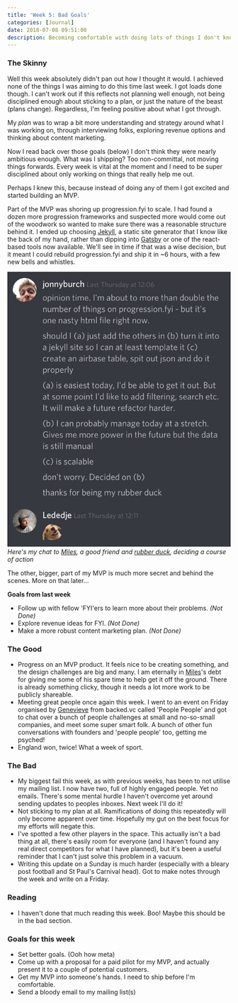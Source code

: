 ```yaml
---
title: 'Week 5: Bad Goals'
categories: [Journal]
date: 2018-07-08 09:51:00
description: Becoming comfortable with doing lots of things I don't know how do
---
```


### The Skinny

Well this week absolutely didn't pan out how I thought it would. I achieved none of the things I was aiming to do this time last week. I got loads done though. I can't work out if this reflects not planning well enough, not being disciplined enough about sticking to a plan, or just the nature of the beast (plans change). Regardless, I'm feeling positive about what I got through.

My _plan_ was to wrap a bit more understanding and strategy around what I was working on, through interviewing folks, exploring revenue options and thinking about content marketing.

Now I read back over those goals (below) I don't think they were nearly ambitious enough. What was I shipping? Too non-committal, not moving things forwards. Every week is vital at the moment and I need to be super disciplined about only working on things that really help me out.

Perhaps I knew this, because instead of doing any of them I got excited and started building an MVP.

Part of the MVP was shoring up progression.fyi to scale. I had found a dozen more progression frameworks and suspected more would come out of the woodwork so wanted to make sure there was a reasonable structure behind it. I ended up choosing <a href="https://jekyllrb.com/">Jekyll</a>, a static site generator that I know like the back of my hand, rather than dipping into <a href="https://www.gatsbyjs.org/">Gatsby</a> or one of the react-based tools now available. We'll see in time if that was a wise decision, but it meant I could rebuild progression.fyi and ship it in ~6 hours, with a few new bells and whistles.

![Here's my chat to Miles, a good friend and rubber duck, deciding a course of action](../../assets/mileschat.jpg)*Here's my chat to [Miles](https://twitter.com/_lededje), a good friend and [rubber duck](https://en.wikipedia.org/wiki/Rubber_duck_debugging), deciding a course of action*

The other, bigger, part of my MVP is much more secret and behind the scenes. More on that later...

**Goals from last week**
- Follow up with fellow 'FYI'ers to learn more about their problems. _(Not Done)_
- Explore revenue ideas for FYI.  _(Not Done)_
- Make a more robust content marketing plan.  _(Not Done)_

### The Good

- Progress on an MVP product. It feels nice to be creating something, and the design challenges are big and many. I am eternally in <a href="https://twitter.com/_lededje">Miles</a>'s debt for giving me some of his spare time to help get it off the ground. There is already something clicky, though it needs a lot more work to be publicly shareable.
- Meeting great people once again this week. I went to an event on Friday organised by <a href="https://twitter.com/genevievewastie">Genevieve</a> from backed.vc called 'People People' and got to chat over a bunch of people challenges at small and no-so-small companies, and meet some super smart folk. A bunch of other fun conversations with founders and 'people people' too, getting me psyched!
- England won, twice! What a week of sport.


### The Bad

- My biggest fail this week, as with previous weeks, has been to not utilise my mailing list. I now have two, full of highly engaged people. Yet no emails. There's some mental hurdle I haven't overcome yet around sending updates to peoples inboxes. Next week I'll do it!
- Not sticking to my plan at all. Ramifications of doing this repeatedly will only become apparent over time. Hopefully my gut on the best focus for my efforts will negate this.
- I've spotted a few other players in the space. This actually isn't a bad thing at all, there's easily room for everyone (and I haven't found any real direct competitors for what I have planned), but it's been a useful reminder that I can't just solve this problem in a vacuum.
- Writing this update on a Sunday is much harder (especially with a bleary post football and St Paul's Carnival head). Got to make notes through the week and write on a Friday.

### Reading

- I haven't done that much reading this week. Boo! Maybe this should be in the bad section.

### Goals for this week

- Set better goals. (Ooh how meta)
- Come up with a proposal for a paid pilot for my MVP, and actually present it to a couple of potential customers.
- Get my MVP into someone's hands. I need to ship before I'm comfortable.
- Send a bloody email to my mailing list(s)
